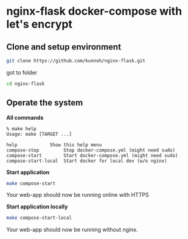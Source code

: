 # nginx-flask docker-compose with let's encrypt

## Clone and setup environment
```sh
git clone https://github.com/kunnoh/nginx-flask.git
```
got to folder 
```sh
cd nginx-flask
```

## Operate the system

**All commands**

```console
% make help
Usage: make [TARGET ...]

help            Show this help menu
compose-stop         Stop docker-compose.yml (might need sudo)
compose-start        Start docker-compose.yml (might need sudo)
compose-start-local  Start docker for local dev (w/o nginx)
```

**Start application**
```sh
make compose-start
```
Your web-app should now be running online with HTTPS

**Start application locally**
```sh
make compose-start-local
```
Your web-app should now be running without nginx.